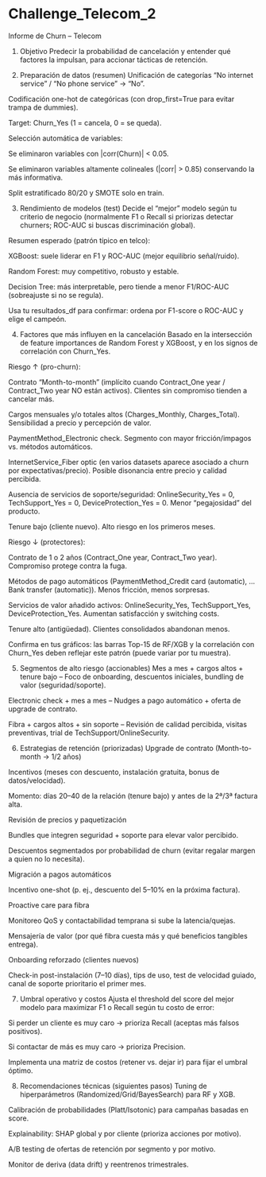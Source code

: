 # Challenge_Telecom_2

Informe de Churn – Telecom
1) Objetivo
Predecir la probabilidad de cancelación y entender qué factores la impulsan, para accionar tácticas de retención.

2) Preparación de datos (resumen)
Unificación de categorías “No internet service” / “No phone service” → “No”.

Codificación one-hot de categóricas (con drop_first=True para evitar trampa de dummies).

Target: Churn_Yes (1 = cancela, 0 = se queda).

Selección automática de variables:

Se eliminaron variables con |corr(Churn)| < 0.05.

Se eliminaron variables altamente colineales (|corr| > 0.85) conservando la más informativa.

Split estratificado 80/20 y SMOTE solo en train.

3) Rendimiento de modelos (test)
Decide el “mejor” modelo según tu criterio de negocio (normalmente F1 o Recall si priorizas detectar churners; ROC-AUC si buscas discriminación global).

Resumen esperado (patrón típico en telco):

XGBoost: suele liderar en F1 y ROC-AUC (mejor equilibrio señal/ruido).

Random Forest: muy competitivo, robusto y estable.

Decision Tree: más interpretable, pero tiende a menor F1/ROC-AUC (sobreajuste si no se regula).

Usa tu resultados_df para confirmar: ordena por F1-score o ROC-AUC y elige el campeón.

4) Factores que más influyen en la cancelación
Basado en la intersección de feature importances de Random Forest y XGBoost, y en los signos de correlación con Churn_Yes.

Riesgo ↑ (pro-churn):

Contrato “Month-to-month” (implícito cuando Contract_One year / Contract_Two year NO están activos).
Clientes sin compromiso tienden a cancelar más.

Cargos mensuales y/o totales altos (Charges_Monthly, Charges_Total).
Sensibilidad a precio y percepción de valor.

PaymentMethod_Electronic check.
Segmento con mayor fricción/impagos vs. métodos automáticos.

InternetService_Fiber optic (en varios datasets aparece asociado a churn por expectativas/precio).
Posible disonancia entre precio y calidad percibida.

Ausencia de servicios de soporte/seguridad: OnlineSecurity_Yes = 0, TechSupport_Yes = 0, DeviceProtection_Yes = 0.
Menor “pegajosidad” del producto.

Tenure bajo (cliente nuevo).
Alto riesgo en los primeros meses.

Riesgo ↓ (protectores):

Contrato de 1 o 2 años (Contract_One year, Contract_Two year).
Compromiso protege contra la fuga.

Métodos de pago automáticos (PaymentMethod_Credit card (automatic), …Bank transfer (automatic)).
Menos fricción, menos sorpresas.

Servicios de valor añadido activos: OnlineSecurity_Yes, TechSupport_Yes, DeviceProtection_Yes.
Aumentan satisfacción y switching costs.

Tenure alto (antigüedad).
Clientes consolidados abandonan menos.

Confirma en tus gráficos: las barras Top-15 de RF/XGB y la correlación con Churn_Yes deben reflejar este patrón (puede variar por tu muestra).

5) Segmentos de alto riesgo (accionables)
Mes a mes + cargos altos + tenure bajo
– Foco de onboarding, descuentos iniciales, bundling de valor (seguridad/soporte).

Electronic check + mes a mes
– Nudges a pago automático + oferta de upgrade de contrato.

Fibra + cargos altos + sin soporte
– Revisión de calidad percibida, visitas preventivas, trial de TechSupport/OnlineSecurity.

6) Estrategias de retención (priorizadas)
Upgrade de contrato (Month-to-month → 1/2 años)

Incentivos (meses con descuento, instalación gratuita, bonus de datos/velocidad).

Momento: días 20–40 de la relación (tenure bajo) y antes de la 2ª/3ª factura alta.

Revisión de precios y paquetización

Bundles que integren seguridad + soporte para elevar valor percibido.

Descuentos segmentados por probabilidad de churn (evitar regalar margen a quien no lo necesita).

Migración a pagos automáticos

Incentivo one-shot (p. ej., descuento del 5–10% en la próxima factura).

Proactive care para fibra

Monitoreo QoS y contactabilidad temprana si sube la latencia/quejas.

Mensajería de valor (por qué fibra cuesta más y qué beneficios tangibles entrega).

Onboarding reforzado (clientes nuevos)

Check-in post-instalación (7–10 días), tips de uso, test de velocidad guiado,
canal de soporte prioritario el primer mes.

7) Umbral operativo y costos
Ajusta el threshold del score del mejor modelo para maximizar F1 o Recall según tu costo de error:

Si perder un cliente es muy caro → prioriza Recall (aceptas más falsos positivos).

Si contactar de más es muy caro → prioriza Precision.

Implementa una matriz de costos (retener vs. dejar ir) para fijar el umbral óptimo.

8) Recomendaciones técnicas (siguientes pasos)
Tuning de hiperparámetros (Randomized/Grid/BayesSearch) para RF y XGB.

Calibración de probabilidades (Platt/Isotonic) para campañas basadas en score.

Explainability: SHAP global y por cliente (prioriza acciones por motivo).

A/B testing de ofertas de retención por segmento y por motivo.

Monitor de deriva (data drift) y reentrenos trimestrales.


